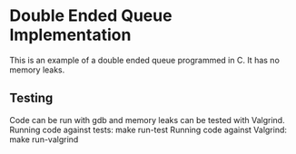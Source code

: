 # Double Ended Queue Implementation

This is an example of a double ended queue programmed in C. It has no memory leaks.

## Testing
Code can be run with gdb and memory leaks can be tested with Valgrind. 
Running code against tests: make run-test
Running code against Valgrind: make run-valgrind
